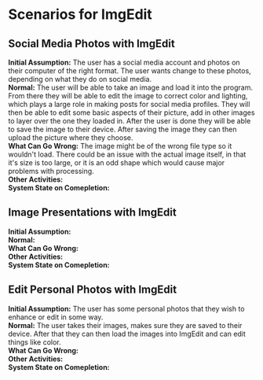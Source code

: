 # Scenarios for ImgEdit

## Social Media Photos with ImgEdit
**Initial Assumption:** The user has a social media account and photos on their computer of the right format. The user 
wants change to these photos, depending on what they do on social media.  
**Normal:**  The user will be able to take an image and load it into the program. From there they will be able to edit the image to correct color and lighting, which plays a large role in making posts for social media profiles. They will then be able to edit some basic aspects of their picture, add in other images to layer over the one they loaded in. After the user is done they will be able to save the image to their device. After saving the image they can then upload the picture where they choose.  
**What Can Go Wrong:** The image might be of the wrong file type so it wouldn't load. There could be an issue with the actual image itself, in that it's size is too large, or it is an odd shape which would cause major problems with processing.  
**Other Activities:**  
**System State on Comepletion:**  

## Image Presentations with ImgEdit
**Initial Assumption:**   
**Normal:**  
**What Can Go Wrong:**  
**Other Activities:**  
**System State on Comepletion:**  

## Edit Personal Photos with ImgEdit 
**Initial Assumption:** The user has some personal photos that they wish to enhance or edit in some way.  
**Normal:** The user takes their images, makes sure they are saved to their device. After that they can then load the images into ImgEdit and can edit things like color.  
**What Can Go Wrong:**  
**Other Activities:**  
**System State on Comepletion:**  
